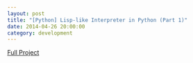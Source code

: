 ```yaml
---
layout: post
title: "[Python] Lisp-like Interpreter in Python (Part 1)"
date: 2014-04-26 20:00:00
category: development
---
```


[Full Project](https://github.com/drewmalin/lispy_python_1)
